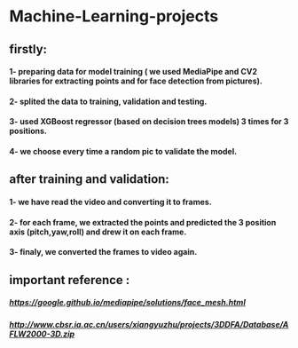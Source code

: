 # Machine-Learning-projects

## firstly:
#### 1- preparing data for model training ( we used MediaPipe and CV2 libraries for extracting points and for face detection from pictures).
#### 2- splited the data to training, validation and testing.
#### 3- used XGBoost regressor (based on decision trees models) 3 times for 3 positions.
#### 4- we choose every time a random pic to validate the model.

## after training and validation:
#### 1- we have read the video and converting it to frames. 
#### 2- for each frame, we extracted the points and predicted the 3 position axis (pitch,yaw,roll) and drew it on each frame.
#### 3- finaly, we converted the frames to video again.


## important reference : 
##### https://google.github.io/mediapipe/solutions/face_mesh.html
##### http://www.cbsr.ia.ac.cn/users/xiangyuzhu/projects/3DDFA/Database/AFLW2000-3D.zip
